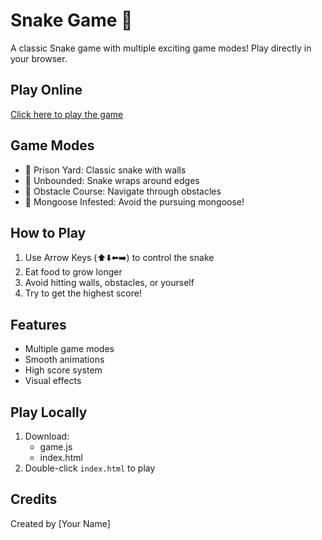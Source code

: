 # Snake Game 🐍

A classic Snake game with multiple exciting game modes! Play directly in your browser.

## Play Online
[Click here to play the game](https://carldititan.github.io/snake-game)

## Game Modes
- 🏢 Prison Yard: Classic snake with walls
- 🌌 Unbounded: Snake wraps around edges
- 🚧 Obstacle Course: Navigate through obstacles
- 🦡 Mongoose Infested: Avoid the pursuing mongoose!

## How to Play
1. Use Arrow Keys (⬆️⬇️⬅️➡️) to control the snake
2. Eat food to grow longer
3. Avoid hitting walls, obstacles, or yourself
4. Try to get the highest score!

## Features
- Multiple game modes
- Smooth animations
- High score system
- Visual effects

## Play Locally
1. Download:
   - game.js
   - index.html
2. Double-click `index.html` to play

## Credits
Created by [Your Name] 
